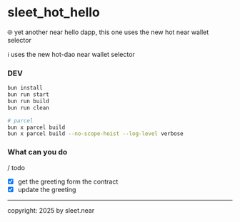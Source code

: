 # sleet_hot_hello
 🌐 yet another near hello dapp, this one uses the new hot near wallet selector 

ℹ️ uses the new hot-dao near wallet selector

### DEV

```sh
bun install
bun run start
bun run build
bun run clean

# parcel
bun x parcel build
bun x parcel build --no-scope-hoist --log-level verbose

```



### What can you do
/ todo
- [x] get the greeting form the contract
- [x] update the greeting

---


copyright: 2025 by sleet.near